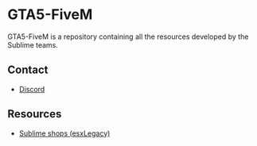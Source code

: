 # GTA5-FiveM
GTA5-FiveM is a repository containing all the resources developed by the Sublime teams.

## Contact
- [Discord](https://discord.gg/hgHZPzRT)

## Resources
- [Sublime shops (esxLegacy)](sublime_shops-esxLegacy/README.md)
